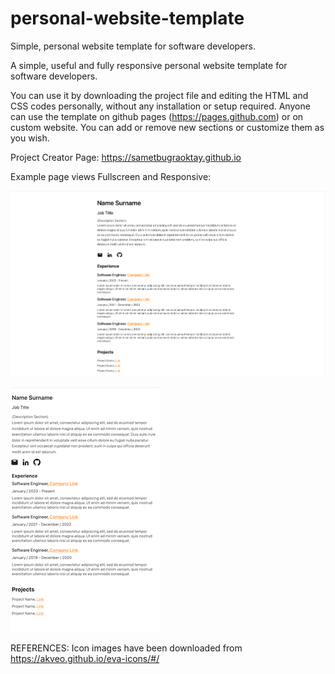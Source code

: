 # personal-website-template
Simple, personal website template for software developers.



A simple, useful and fully responsive personal website template for software developers.

You can use it by downloading the project file and editing the HTML and CSS codes personally, without any installation or setup required.
Anyone can use the template on github pages (https://pages.github.com) or on custom website.
You can add or remove new sections or customize them as you wish.


Project Creator Page: https://sametbugraoktay.github.io

Example page views Fullscreen and Responsive:

![Screenshot](personal-website-template/screenshots/fullscreen.png)

![Screenshot](personal-website-template/screenshots/responsive.png)

REFERENCES:
Icon images have been downloaded from https://akveo.github.io/eva-icons/#/ 
